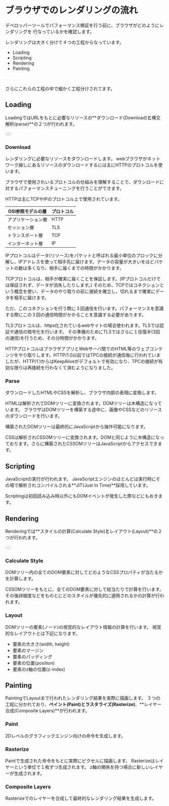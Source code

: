 # ブラウザでのレンダリングの流れ

デベロッパーツールでパフォーマンス検証を行う前に、ブラウザがどのようにレンダリングを
行なっているかを確認します。

レンダリングは大きく分けて４つの工程からなっています。

- Loading
- Scripting
- Rendering
- Painting

<img src="/image/developerTools/rendering_flow.png" width="20">

さらにこれらの工程の中で細かく工程分けされてます。

## Loading

LoadingではURLをもとに必要なリソースの**ダウンロード(Download)**と**構文解析(parse)**の２つが行われます。

<img src="/image/developerTools/loading_flow.png" width="20">

### Download

レンダリングに必要なリソースをダウンロードします。
webブラウザがネットワーク越しにあるリソースのダウンロードするには主にHTTPのプロトコルを使います。

ブラウザで使用されいるプロトコルの仕組みを理解することで、ダウンロードに対するパフォーマンスチューニングを行うことができます。

HTTPは主にTCPやIPのプロトコル上で使用されています。

|OSI参照モデルの層  |プロトコル  |
|---|---|
|アプリケーション層  |HTTP |
|セッション層  |TLS  |
|トランスポート層  |TCP  |
|インターネット層  |IP  |

IPプロトコルはデータ(リソース)をパケットと呼ばれる最小単位のブロックに分解し、IPアドレスを使って相手先に届けます。データの容量が大きいをほどパケットの数は多くなり、相手に届くまでの時間がかかります。

TCPプロトコルは、相手が確実に届くことを保証します。(IPプロトコルだけでは保証されず、データが消失したりします。)
そのため、TCPではコネクションという概念を使い、データのやり取りの前に接続を確立し、切れるまで確実にデータを相手に届けます。

ただ、このコネクションを行う際に３回通信を行います。パフォーマンスを意識する際にこの３回の通信時間がかかることを意識する必要があります。

TLSプロトコルは、https化されているwebサイトの場合使われます。TLSでは認証や通信の暗号化を行います。
その準備のためにTLSではさらに１往復半(3回の通信)を行うため、その分時間がかかります。

HTTPプロトコルはブラウザアプリとWebサーバ間でのHTML等のウェブコンテンツをやり取りします。HTTP/1.0以前ではTPCの接続が通信毎に行われていましたが、HTTP/1.1からはKeepAliveがデフォルトで有効になり、TPCの接続が有効な限りは再接続を行わなくて済むようになりました。


### Parse

ダウンロードしたHTMLやCSSを解析し、ブラウザ内部の表現に変換します。

HTMLは解析されてDOMツリーに変換されます。DOMツリーは木構造になっています。
ブラウザはDOMツリーを構築する途中に、画像やCSSなどのリソースのダウンロードを行います。

構築されたDOMツリーは最終的にJavaScriptから操作可能になります。



CSSは解析されCSSOMツリーに変換されます。DOMと同じように木構造になっております。さらに構築されたCSSOMツリーはJavaScriptからアクセスできます。

## Scripting

JavaScriptの実行が行われます。
JavaScriptエンジンのほとんどは実行時にその場で解析されコンパイルされる**JIT(Just In Time)**採用しています。

Scriptingは初回読み込み時以外にもDOMイベントが発生した際などにもおきます。


## Rendering

Renderingでは**スタイルの計算(Calculate Style)**と**レイアウト(Layout)**の２つが行われます。

<img src="/image/developerTools/loading_flow.png" width="20">

### Calculate Style

DOMツリー内の全てのDOM要素に対してどのようなCSSプロパティが当たるかを計算します。

CSSOMツリーをもとに、全てのDOM要素に対して総当たりで計算を行います。その後詳細度などをものとにどのスタイルが優先的に適用されるかの計算が行われます。

### Layout

DOMツリーの要素(ノード)の視覚的なレイアウト情報の計算を行います。
視覚的なレイアウトとは下記になります。

- 要素の大きさ(width, height)
- 要素のマージン
- 要素のパッディング
- 要素の位置(position)
- 要素のz軸の位置(z-index)

## Painting

PaintingでLayoutまで行われたレンダリング結果を実際に描画します。
３つの工程に分かれており、**ペイント(Paint)**と**ラスタライズ(Rasterize)**、**レイヤー合成(Composite Layers)**が行われます。


### Paint

2Dレベルのグラフィックエンジン向けの命令を生成します。

### Rasterize

Paintで生成された命令をもとに実際にピクセルに描画します。
Rasterizeはレイヤーという単位で１枚ずつ生成されます。
z軸の関係を持つ場合に新しいレイヤーが生成されます。

### Composite Layers

Rasterizeでのレイヤーを合成して最終的なレンダリング結果を生成します。

